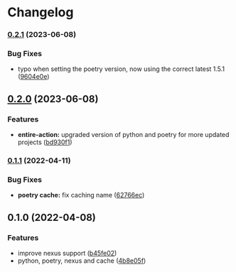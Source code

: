 # Changelog

### [0.2.1](https://github.com/facily-tech/actions-python-poetry/compare/v0.2.0...v0.2.1) (2023-06-08)


### Bug Fixes

* typo when setting the poetry version, now using the correct latest 1.5.1 ([9604e0e](https://github.com/facily-tech/actions-python-poetry/commit/9604e0e31a30e75163695eaa9c28dc48c5b4460d))

## [0.2.0](https://github.com/facily-tech/actions-python-poetry/compare/v0.1.1...v0.2.0) (2023-06-08)


### Features

* **entire-action:** upgraded version of python and poetry for more updated projects ([bd930f1](https://github.com/facily-tech/actions-python-poetry/commit/bd930f1783742f46e8347046ed347efe0b52b1b0))

### [0.1.1](https://github.com/facily-tech/actions-python-poetry/compare/v0.1.0...v0.1.1) (2022-04-11)


### Bug Fixes

* **poetry cache:** fix caching name ([62766ec](https://github.com/facily-tech/actions-python-poetry/commit/62766ec0c97364c4dc7235e2b40dc90ef0bc00db))

## 0.1.0 (2022-04-08)


### Features

* improve nexus support ([b45fe02](https://github.com/facily-tech/actions-python-poetry/commit/b45fe02af10ae62469d5723f39e710a68b4964f1))
* python, poetry, nexus and cache ([4b8e05f](https://github.com/facily-tech/actions-python-poetry/commit/4b8e05f3206da4ddc2f46b5b151550fb3cb6c88a))
